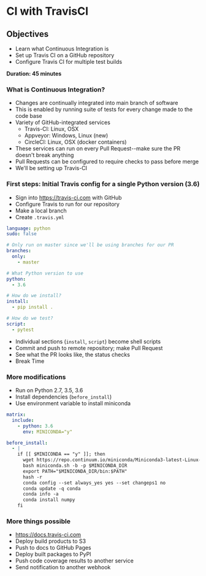 # CI with TravisCI

## Objectives

- Learn what Continuous Integration is
- Set up Travis CI on a GitHub repository
- Configure Travis CI for multiple test builds

**Duration: 45 minutes**

### What is Continuous Integration?

- Changes are continually integrated into main branch of software
- This is enabled by running suite of tests for every change made to the code base
- Variety of GitHub-integrated services
  - Travis-CI: Linux, OSX
  - Appveyor: Windows, Linux (new)
  - CircleCI: Linux, OSX (docker containers)
- These services can run on every Pull Request--make sure the PR doesn't break anything
- Pull Requests can be configured to require checks to pass before merge
- We'll be setting up Travis-CI

### First steps: Initial Travis config for a single Python version (3.6)

- Sign into https://travis-ci.com with GitHub
- Configure Travis to run for our repository
- Make a local branch
- Create `.travis.yml`
```yml
language: python
sudo: false

# Only run on master since we'll be using branches for our PR
branches:
  only:
    - master

# What Python version to use
python:
  - 3.6

# How do we install?
install:
  - pip install .

# How do we test?
script:
  - pytest
```
- Individual sections (`install`, `script`) become shell scripts
- Commit and push to remote repository; make Pull Request
- See what the PR looks like, the status checks
- Break Time

### More modifications
- Run on Python 2.7, 3.5, 3.6
- Install dependencies (`before_install`)
- Use environment variable to install miniconda
```yml
matrix:
  include:
    - python: 3.6
      env: MINICONDA="y"

before_install:
  - |
    if [[ $MINICONDA == "y" ]]; then
      wget https://repo.continuum.io/miniconda/Miniconda3-latest-Linux-x86_64.sh -O miniconda.sh
      bash miniconda.sh -b -p $MINICONDA_DIR
      export PATH="$MINICONDA_DIR/bin:$PATH"
      hash -r
      conda config --set always_yes yes --set changeps1 no
      conda update -q conda
      conda info -a
      conda install numpy
    fi
```

### More things possible
- https://docs.travis-ci.com
- Deploy build products to S3
- Push to docs to GitHub Pages
- Deploy built packages to PyPI
- Push code coverage results to another service
- Send notification to another webhook